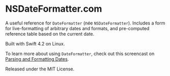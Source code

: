 # NSDateFormatter.com

A useful reference for `DateFormatter` (née `NSDateFormatter`). Includes a form for live-formatting of arbitrary dates and formats, and pre-computed reference table based on the current date.

Built with Swift 4.2 on Linux.

To learn more about using `DateFormatter`, check out this screencast on [Parsing and Formatting Dates](http://nsscreencast.com/episodes/99-parsing-and-formatting-dates).

Released under the MIT License.
